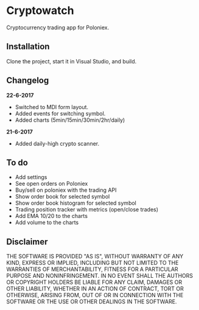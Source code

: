 # Cryptowatch

Cryptocurrency trading app for Poloniex.

## Installation

Clone the project, start it in Visual Studio, and build.

## Changelog

**22-6-2017**
 - Switched to MDI form layout.
 - Added events for switching symbol.
 - Added charts (5min/15min/30min/2hr/daily)

**21-6-2017**
 - Added daily-high crypto scanner.
 
 ## To do
  - Add settings
  - See open orders on Poloniex
  - Buy/sell on poloniex with the trading API
  - Show order book for selected symbol
  - Show order book histogram for selected symbol
  - Trading position tracker with metrics (open/close trades)
  - Add EMA 10/20 to the charts
  - Add volume to the charts
  
## Disclaimer
  
THE SOFTWARE IS PROVIDED "AS IS", WITHOUT WARRANTY OF ANY KIND, EXPRESS OR IMPLIED, INCLUDING BUT NOT LIMITED TO THE WARRANTIES OF MERCHANTABILITY, FITNESS FOR A PARTICULAR PURPOSE AND NONINFRINGEMENT. IN NO EVENT SHALL THE AUTHORS OR COPYRIGHT HOLDERS BE LIABLE FOR ANY CLAIM, DAMAGES OR OTHER LIABILITY, WHETHER IN AN ACTION OF CONTRACT, TORT OR OTHERWISE, ARISING FROM, OUT OF OR IN CONNECTION WITH THE SOFTWARE OR THE USE OR OTHER DEALINGS IN THE SOFTWARE.
